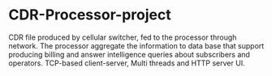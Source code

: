 # CDR-Processor-project
 CDR file produced by cellular switcher, fed to the processor through network. The processor aggregate the information to data base that support producing billing  and answer intelligence queries  about subscribers and operators. TCP-based client-server, Multi threads and HTTP server UI.
